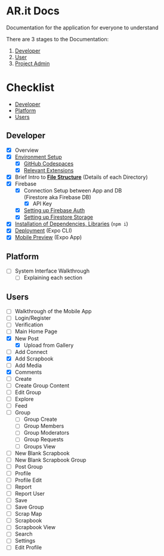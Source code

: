 <!-- omit from toc -->
# AR.it Docs
Documentation for the application for everyone to understand

There are 3 stages to the Documentation:

1. [Developer](./developer/)
2. [User](./user/)
3. [Project Admin](./project-admin)

<!-- omit from toc -->
# Checklist

- [Developer](#developer)
- [Platform](#platform)
- [Users](#users)

## Developer
- [x] Overview
- [x] [Environment Setup](./developer/README.md#environment-setup)
  - [x] [GitHub Codespaces](./developer/README.md#github-codespaces)
  - [x] [Relevant Extensions](./developer/README.md#relevant-extensions)
- [x] Brief Intro to [**File Structure**](./developer/file-structure.md) (Details of each Directory)
- [x] Firebase
  - [x] Connection Setup between App and DB<br>(Firestore aka Firebase DB)
    - [x] API Key
  - [x] [Setting up Firebase Auth](./developer/firebase-setup.md#setting-up-firebase-auth)
  - [x] [Setting up Firestore Storage](./developer/firebase-setup.md#firestore-database-setup)
- [x] [Installation of Dependencies, Libraries](./developer/install-dependencies.md) (`npm i`)
- [x] [Deployment](./developer/app-deployment.md) (Expo CLI)
- [x] [Mobile Preview](./developer/mobile-preview.md) (Expo App)

## Platform
- [ ] System Interface Walkthrough
  - [ ] Explaining each section
## Users
- [ ] Walkthrough of the Mobile App
- [ ] Login/Register
- [ ] Verification
- [ ] Main Home Page
- [x] New Post
  - [x] Upload from Gallery
- [ ] Add Connect
- [x] Add Scrapbook
- [ ] Add Media
- [x] Comments
- [ ] Create
- [ ] Create Group Content
- [ ] Edit Group
- [ ] Explore
- [ ] Feed
- [ ] Group
  - [ ] Group Create
  - [ ] Group Members
  - [ ] Group Moderators
  - [ ] Group Requests
  - [ ] Groups View
- [ ] New Blank Scrapbook
- [ ] New Blank Scrapbook Group
- [ ] Post Group
- [ ] Profile
- [ ] Profile Edit
- [ ] Report
- [ ] Report User
- [ ] Save
- [ ] Save Group
- [ ] Scrap Map
- [ ] Scrapbook
- [ ] Scrapbook View
- [ ] Search
- [ ] Settings
- [ ] Edit Profile
